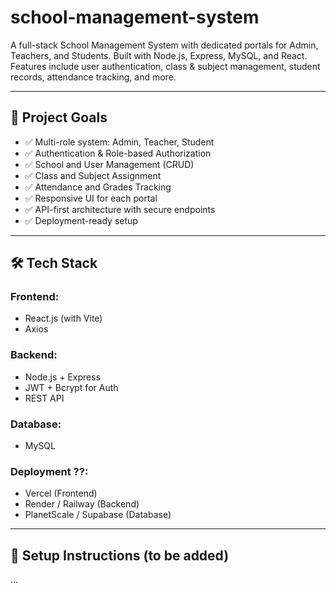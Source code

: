 # school-management-system
A full-stack School Management System with dedicated portals for Admin, Teachers, and Students. Built with Node.js, Express, MySQL, and React. Features include user authentication, class &amp; subject management, student records, attendance tracking, and more.

---

## 📌 Project Goals

- ✅ Multi-role system: Admin, Teacher, Student
- ✅ Authentication & Role-based Authorization
- ✅ School and User Management (CRUD)
- ✅ Class and Subject Assignment
- ✅ Attendance and Grades Tracking
- ✅ Responsive UI for each portal
- ✅ API-first architecture with secure endpoints
- ✅ Deployment-ready setup

---

## 🛠️ Tech Stack

### Frontend:
- React.js (with Vite)
- Axios

### Backend:
- Node.js + Express
- JWT + Bcrypt for Auth
- REST API

### Database:
- MySQL 

### Deployment ??:
- Vercel (Frontend)
- Render / Railway (Backend)
- PlanetScale / Supabase (Database)

---

## 🔧 Setup Instructions (to be added)
...
